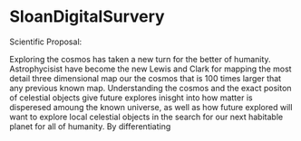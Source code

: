 

# SloanDigitalSurvery

Scientific Proposal:

Exploring the cosmos has taken a new turn for the better of humanity. Astrophycisist have become the new Lewis and Clark for mapping the most detail three dimensional map our the cosmos that is 100 times larger that any previous known map. Understanding the cosmos and the exact positon of celestial objects give future explores inisght into how matter is disperesed amoung the known universe, as well as how future explored will want to explore local celestial objects in the search for our next habitable planet for all of humanity. By differentiating 
